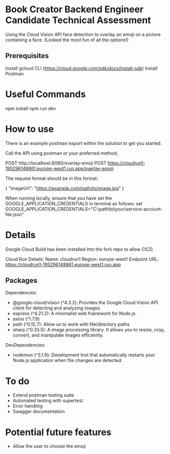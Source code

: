 # Book Creator Backend Engineer Candidate Technical Assessment

Using the Cloud Vision API face detection to overlay an emoji on a picture containing a face. (Looked the most fun of all the options!)

## Prerequisites

Install gcloud CLI (https://cloud.google.com/sdk/docs/install-sdk)
Install Postman

# Useful Commands

npm install
npm run dev

# How to use

There is an example postman export within the solution to get you started.

Call the API using postman or your preferred method;

POST http://localhost:8080/overlay-emoji
POST https://cloudrun1-195296148861.europe-west1.run.app/overlay-emoji

The request format should be in this format:

{
"imageUrl": "https://example.com/path/to/image.jpg"
}

When running locally, ensure that you have set the GOOGLE_APPLICATION_CREDENTIALS in terminal as follows:
set GOOGLE_APPLICATION_CREDENTIALS="C:\path\to\your\service-account-file.json"

# Details

Google Cloud Build has been installed into the fork repo to allow CICD.

Cloud Run Details:
Name: cloudrun1
Region: europe-west1
Endpoint URL: https://cloudrun1-195296148861.europe-west1.run.app

## Packages

Dependencies:

- @google-cloud/vision (^4.3.2): Provides the Google Cloud Vision API client for detecting and analyzing images.
- express (^4.21.2): A minimalist web framework for Node.js.
- axios (^1.7.9)
- path (^0.12.7): Allow us to work with file/directory paths
- sharp (^0.33.5): A image processing library. It allows you to resize, crop, convert, and manipulate images efficiently.

DevDependencies:

- nodemon (^3.1.9): Development tool that automatically restarts your Node.js application when file changes are detected.

# To do

- Extend postman testing suite
- Automated testing with supertest
- Error handling
- Swagger documentation

# Potential future features

- Allow the user to choose the emoji
